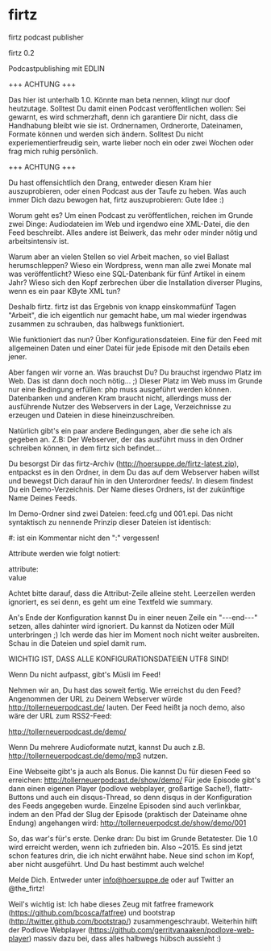 firtz
=====

firtz podcast publisher

firtz 0.2

Podcastpublishing mit EDLIN

+++ ACHTUNG +++ 

Das hier ist unterhalb 1.0. Könnte man beta nennen, klingt nur doof heutzutage.
Solltest Du damit einen Podcast veröffentlichen wollen: Sei gewarnt, es wird schmerzhaft, denn ich garantiere Dir nicht, dass die Handhabung bleibt wie sie ist.
Ordnernamen, Ordnerorte, Dateinamen, Formate können und werden sich ändern. Solltest Du nicht experiementierfreudig sein, warte lieber noch ein oder zwei Wochen oder frag mich ruhig persönlich.

+++ ACHTUNG +++

Du hast offensichtlich den Drang, entweder diesen Kram hier auszuprobieren, oder einen Podcast aus der Taufe zu heben.
Was auch immer Dich dazu bewogen hat, firtz auszuprobieren: Gute Idee :)

Worum geht es?
Um einen Podcast zu veröffentlichen, reichen im Grunde zwei Dinge: Audiodateien im Web und irgendwo eine XML-Datei, die den Feed beschreibt. Alles andere ist Beiwerk, das mehr oder minder nötig und arbeitsintensiv ist.

Warum aber an vielen Stellen so viel Arbeit machen, so viel Ballast herumschleppen? Wieso ein Wordpress, wenn man alle zwei Monate mal was veröffentlicht? Wieso eine SQL-Datenbank für fünf Artikel in einem Jahr? Wieso sich den Kopf zerbrechen über die Installation diverser Plugins, wenn es ein paar KByte XML tun?

Deshalb firtz. firtz ist das Ergebnis von knapp einskommafünf Tagen "Arbeit", die ich eigentlich nur gemacht habe, um mal wieder irgendwas zusammen zu schrauben, das halbwegs funktioniert.

Wie funktioniert das nun? Über Konfigurationsdateien. Eine für den Feed mit allgemeinen Daten und einer Datei für jede Episode mit den Details eben jener.

Aber fangen wir vorne an. Was brauchst Du? Du brauchst irgendwo Platz im Web. Das ist dann doch noch nötig... ;)
Dieser Platz im Web muss im Grunde nur eine Bedingung erfüllen: php muss ausgeführt werden können.
Datenbanken und anderen Kram braucht nicht, allerdings muss der ausführende Nutzer des Webservers in der Lage, Verzeichnisse zu erzeugen und Dateien in diese hineinzuschreiben.

Natürlich gibt's ein paar andere Bedingungen, aber die sehe ich als gegeben an. Z.B: Der Webserver, der das ausführt muss in den Ordner schreiben können, in dem firtz sich befindet...

Du besorgst Dir das firtz-Archiv (http://hoersuppe.de/firtz-latest.zip), entpackst es in den Ordner, in dem Du das auf dem Webserver haben willst und bewegst Dich darauf hin in den Unterordner feeds/.
In diesem findest Du ein Demo-Verzeichnis. Der Name dieses Ordners, ist der zukünftige Name Deines Feeds.

Im Demo-Ordner sind zwei Dateien: feed.cfg und 001.epi. Das nicht syntaktisch zu nennende Prinzip dieser Dateien ist identisch:

\#: ist ein Kommentar nicht den ":" vergessen!

Attribute werden wie folgt notiert:

attribute:  
value

Achtet bitte darauf, dass die Attribut-Zeile alleine steht. Leerzeilen werden ignoriert, es sei denn, es geht um eine Textfeld wie summary.

An's Ende der Konfiguration kannst Du in einer neuen Zeile ein "---end---" setzen, alles dahinter wird ignoriert. Du kannst da Notizen oder Müll unterbringen ;) Ich werde das hier im Moment noch nicht weiter ausbreiten. Schau in die Dateien und spiel damit rum.

WICHTIG IST, DASS ALLE KONFIGURATIONSDATEIEN UTF8 SIND!

Wenn Du nicht aufpasst, gibt's Müsli im Feed!

Nehmen wir an, Du hast das soweit fertig. Wie erreichst du den Feed? Angenommen der URL zu Deinem Webserver würde http://tollerneuerpodcast.de/ lauten. Der Feed heißt ja noch demo, also wäre der URL zum RSS2-Feed:

http://tollerneuerpodcast.de/demo/

Wenn Du mehrere Audioformate nutzt, kannst Du auch z.B. http://tollerneuerpodcast.de/demo/mp3 nutzen.

Eine Webseite gibt's ja auch als Bonus. Die kannst Du für diesen Feed so erreichen: http://tollerneuerpodcast.de/show/demo/
Für jede Episode gibt's dann einen eigenen Player (podlove webplayer, großartige Sache!), flattr-Buttons und auch ein disqus-Thread, so denn disqus in der Konfiguration des Feeds angegeben wurde.
Einzelne Episoden sind auch verlinkbar, indem an den Pfad der Slug der Episode (praktisch der Dateiname ohne Endung) angehangen wird: http://tollerneuerpodcst.de/show/demo/001

So, das war's für's erste. Denke dran: Du bist im Grunde Betatester. Die 1.0 wird erreicht werden, wenn ich zufrieden bin. Also ~2015.
Es sind jetzt schon features drin, die ich nicht erwähnt habe. Neue sind schon im Kopf, aber nicht ausgeführt. Und Du hast bestimmt auch welche!

Melde Dich. Entweder unter info@hoersuppe.de oder auf Twitter an @the_firtz!

Weil's wichtig ist: Ich habe dieses Zeug mit fatfree framework (https://github.com/bcosca/fatfree) und bootstrap (http://twitter.github.com/bootstrap/) zusammengeschraubt.
Weiterhin hilft der Podlove Webplayer (https://github.com/gerritvanaaken/podlove-web-player) massiv dazu bei, dass alles halbwegs hübsch aussieht :)
